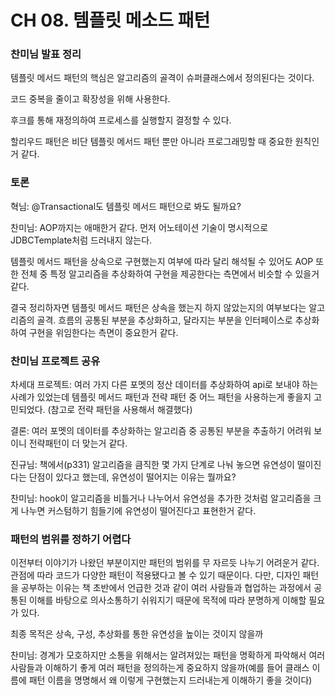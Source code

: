 # CH 08. 템플릿 메소드 패턴

### 찬미님 발표 정리

템플릿 메서드 패턴의 핵심은 알고리즘의 골격이 슈퍼클래스에서 정의된다는 것이다.

코드 중복을 줄이고 확장성을 위해 사용한다.

후크를 통해 재정의하여 프로세스를 실행할지 결정할 수 있다.

할리우드 패턴은 비단 템플릿 메서드 패턴 뿐만 아니라 프로그래밍할 때 중요한 원칙인거 같다.

### 토론

혁님: @Transactional도 템플릿 메서드 패턴으로 봐도 될까요?

찬미님: AOP까지는 애매한거 같다. 먼저 어노테이션 기술이 명시적으로 JDBCTemplate처럼 드러내지 않는다. 

템플릿 메서드 패턴을 상속으로 구현했는지 여부에 따라 달리 해석될 수 있어도 AOP 또한 전체 중 특정 알고리즘을 추상화하여 구현을 제공한다는 측면에서 비슷할 수 있을거 같다.

결국 정리하자면 템플릿 메서드 패턴은 상속을 했는지 하지 않았는지의 여부보다는 알고리즘의 골격. 흐름의 공통된 부분을 추상화하고, 달라지는 부분을 인터페이스로 추상화하여 구현을 위임한다는 측면이 중요한거 같다.

### 찬미님 프로젝트 공유

차세대 프로젝트: 여러 가지 다른 포멧의 정산 데이터를 추상화하여 api로 보내야 하는 사례가 있었는데 템플릿 메서드 패턴과 전략 패턴 중 어느 패턴을 사용하는게 좋을지 고민되었다. (참고로 전략 패턴을 사용해서 해결했다)

결론: 여러 포멧의 데이터를 추상화하는 알고리즘 중 공통된 부분을 추출하기 어려워 보이니 전략패턴이 더 맞는거 같다.

진규님: 책에서(p331) 알고리즘을 큼직한 몇 가지 단계로 나눠 놓으면 유연성이 떨이진다는 단점이 있다고 했는데, 유연성이 떨어지는 이유는 뭘까요?

찬미님: hook이 알고리즘을 비틀거나 나누어서 유연성을 추가한 것처럼 알고리즘을 크게 나누면 커스텀하기 힘들기에 유연성이 떨어진다고 표현한거 같다.

### 패턴의 범위를 정하기 어렵다

이전부터 이야기가 나왔던 부분이지만 패턴의 범위를 무 자르듯 나누기 어려운거 같다. 관점에 따라 코드가 다양한 패턴이 적용됐다고 볼 수 있기 때문이다. 다만, 디자인 패턴을 공부하는 이유는 책 초반에서 언급한 것과 같이 여러 사람들과 협업하는 과정에서 공통된 이해를 바탕으로 의사소통하기 쉬워지기 때문에 목적에 따라 분명하게 이해할 필요가 있다.

최종 목적은 상속, 구성, 추상화를 통한 유연성을 높이는 것이지 않을까

찬미님: 경계가 모호하지만 소통을 위해서는 알려져있는 패턴을 명확하게 파악해서 여러 사람들과 이해하기 좋게 여러 패턴을 정의하는게 중요하지 않을까(예를 들어 클래스 이름에 패턴 이름을 명명해서 왜 이렇게 구현했는지 드러내는게 이해하기 좋을 것이다)

